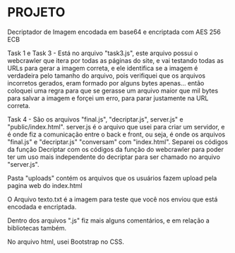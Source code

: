 # PROJETO

Decriptador de Imagem encodada em base64 e encriptada com AES 256 ECB

Task 1 e Task 3 - Está no arquivo "task3.js", este arquivo possui o webcrawler que itera por todas as páginas do site, e vai testando todas as URLs para gerar a imagem correta, e ele identifica se a imagem é verdadeira pelo tamanho do arquivo, pois verifiquei que os arquivos incorretos gerados, eram formado por alguns bytes apenas... então coloquei uma regra para que se gerasse um arquivo maior que mil bytes para salvar a imagem e forçei um erro, para parar justamente na URL correta.

Task 4 - São os arquivos "final.js", "decriptar.js", server.js" e "public/index.html".
server.js é o arquivo que usei para criar um servidor, e é onde fiz a comunicação entre o back e front, ou seja, é onde os arquivos "final.js" e "decriptar.js" "conversam" com "index.html".
Separei os códigos da função Decriptar com os códigos da função do webcrawler para poder ter um uso mais independente do decriptar para ser chamado no arquivo "server.js".

Pasta "uploads" contém os arquivos que os usuários fazem upload pela pagina web do index.html

O Arquivo texto.txt é a imagem para teste que você nos enviou que está encodada e encriptada.

Dentro dos arquivos ".js" fiz mais alguns comentários, e em relação a bibliotecas também.

No arquivo html, usei Bootstrap no CSS. 
